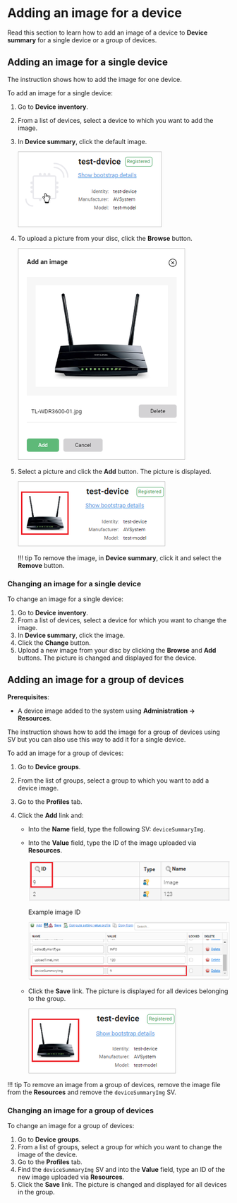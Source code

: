 # Adding an image for a device

Read this section to learn how to add an image of a device to **Device summary** for a single device or a group of devices.

## Adding an image for a single device

The instruction shows how to add the image for one device.

To add an image for a single device:

1. Go to **Device inventory**.
2. From a list of devices, select a device to which you want to add the image.
3. In **Device summary**, click the default image.

    ![Adding_device_image](images/Adding_an_image_for_single_device.png)

4. To upload a picture from your disc, click the **Browse** button.

    ![Selecting_image](images/Selecting_the_image.png)

5. Select a picture and click the **Add** button. The picture is displayed.

    ![Add_SV_result](images/Result_of_adding_SV_to_set_an_image_for_a_group_of_devices.png)

    !!! tip
        To remove the image, in **Device summary**, click it and select the **Remove** button.

### Changing an image for a single device

To change an image for a single device:

1. Go to **Device inventory**.
2. From a list of devices, select a device for which you want to change the image.
3. In **Device summary**, click the image.
4. Click the **Change** button.
5. Upload a new image from your disc by clicking the **Browse** and **Add** buttons. The picture is changed and displayed for the device.

## Adding an image for a group of devices

**Prerequisites**:

- A device image added to the system using **Administration -> Resources**.

The instruction shows how to add the image for a group of devices using SV but you can also use this way to add it for a single device.

To add an image for a group of devices:

1. Go to **Device groups**.
2. From the list of groups, select a group to which you want to add a device image.
3. Go to the **Profiles** tab.
4. Click the **Add** link and:

   - Into the **Name** field, type the following SV: `deviceSummaryImg`.
   - Into the **Value** field, type the ID of the image uploaded via **Resources**.

     ![Static_URL](images/Static_URL.png)<figcaption>Example image ID</figcaption>

     ![Adding_device_image_SV](images/Adding_SV_to_set_an_image_for_a_device.png)

   - Click the **Save** link. The picture is displayed for all devices belonging to the group.

     ![SV_add_result](images/Result_of_adding_SV_to_set_an_image_for_a_device.png)

!!! tip
    To remove an image from a group of devices, remove the image file from the **Resources** and remove the `deviceSummaryImg` SV.

### Changing an image for a group of devices

To change an image for a group of devices:

1. Go to **Device groups**.
2. From a list of groups, select a group for which you want to change the image of the device.
3. Go to the **Profiles** tab.
4. Find the `deviceSummaryImg` SV and into the **Value** field, type an ID of the new image uploaded via **Resources**.
5. Click the **Save** link. The picture is changed and displayed for all devices in the group.
